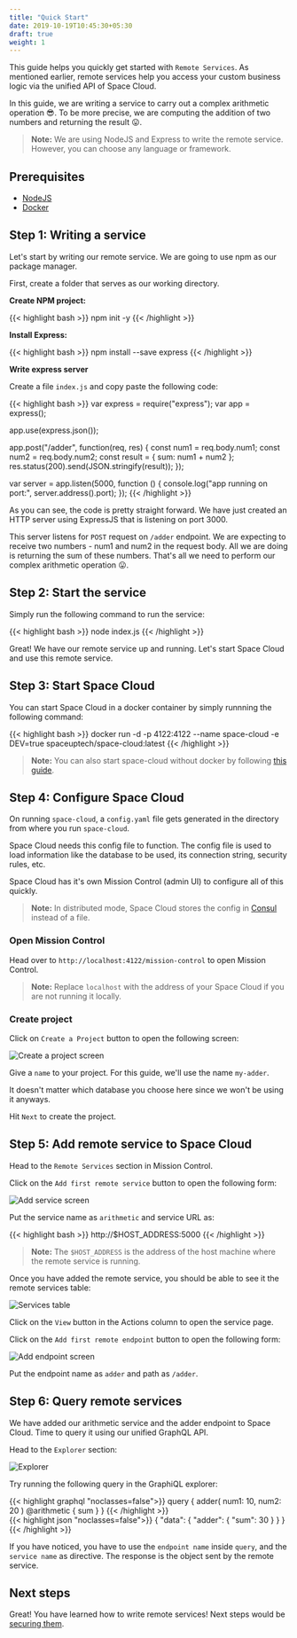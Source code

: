 ```yaml
---
title: "Quick Start"
date: 2019-10-19T10:45:30+05:30
draft: true
weight: 1
---
```


This guide helps you quickly get started with `Remote Services`. As mentioned earlier, remote services help you access your custom business logic via the unified API of Space Cloud.

In this guide, we are writing a service to carry out a complex arithmetic operation 😎. To be more precise, we are computing the addition of two numbers and returning the result 😛.

> **Note:** We are using NodeJS and Express to write the remote service. However, you can choose any language or framework.

## Prerequisites

- [NodeJS](https://nodejs.org/en/download/)
- [Docker](https://docs.docker.com/install/)

## Step 1: Writing a service

Let's start by writing our remote service. We are going to use npm as our package manager.

First, create a folder that serves as our working directory.

**Create NPM project:**

{{< highlight bash >}}
npm init -y
{{< /highlight >}}

**Install Express:**

{{< highlight bash >}}
npm install --save express
{{< /highlight >}}

**Write express server**

Create a file `index.js` and copy paste the following code:

{{< highlight bash >}}
var express = require("express");
var app = express();

app.use(express.json());

app.post("/adder", function(req, res) {
  const num1 = req.body.num1;
  const num2 = req.body.num2;
  const result = { sum: num1 + num2 };
  res.status(200).send(JSON.stringify(result));
});

var server = app.listen(5000, function () {
    console.log("app running on port:", server.address().port);
});
{{< /highlight >}}

As you can see, the code is pretty straight forward. We have just created an HTTP server using ExpressJS that is listening on port 3000.

This server listens for `POST` request on `/adder` endpoint. We are expecting to receive two numbers - num1 and num2 in the request body. All we are doing is returning the sum of these numbers. That's all we need to perform our complex arithmetic operation 😛.

## Step 2: Start the service

Simply run the following command to run the service:

{{< highlight bash >}}
node index.js
{{< /highlight >}}

Great! We have our remote service up and running. Let's start Space Cloud and use this remote service.

## Step 3: Start Space Cloud

You can start Space Cloud in a docker container by simply runnning the following command:

{{< highlight bash >}}
docker run -d -p 4122:4122 --name space-cloud -e DEV=true spaceuptech/space-cloud:latest
{{< /highlight >}}

> **Note:** You can also start space-cloud without docker by following [this guide](/getting-started/deployment/manual).


## Step 4: Configure Space Cloud

On running `space-cloud`, a `config.yaml` file gets generated in the directory from where you run `space-cloud`.

Space Cloud needs this config file to function. The config file is used to load information like the database to be used, its connection string, security rules, etc. 

Space Cloud has it's own Mission Control (admin UI) to configure all of this quickly. 

> **Note:** In distributed mode, Space Cloud stores the config in [Consul](https://www.consul.io/) instead of a file. 

### Open Mission Control

Head over to `http://localhost:4122/mission-control` to open Mission Control.

> **Note:** Replace `localhost` with the address of your Space Cloud if you are not running it locally. 

### Create project

Click on `Create a Project` button to open the following screen:

![Create a project screen](/images/screenshots/create-project.png)

Give a `name` to your project. For this guide, we'll use the name `my-adder`. 

It doesn't matter which database you choose here since we won't be using it anyways.

Hit `Next` to create the project.

## Step 5: Add remote service to Space Cloud

Head to the `Remote Services` section in Mission Control.

Click on the `Add first remote service` button to open the following form:

![Add service screen](/images/screenshots/add-service.png)

Put the service name as `arithmetic` and service URL as:

{{< highlight bash >}}
http://$HOST_ADDRESS:5000
{{< /highlight >}}

> **Note:** The `$HOST_ADDRESS` is the address of the host machine where the remote service is running.

Once you have added the remote service, you should be able to see it the remote services table:

![Services table](/images/screenshots/services.png)

Click on the `View` button in the Actions column to open the service page.

Click on the `Add first remote endpoint` button to open the following form:

![Add endpoint screen](/images/screenshots/add-endpoint.png)

Put the endpoint name as `adder` and path as `/adder`.

## Step 6: Query remote services

We have added our arithmetic service and the adder endpoint to Space Cloud. Time to query it using our unified GraphQL API.

Head to the `Explorer` section:

![Explorer](/images/screenshots/explorer.png)

Try running the following query in the GraphiQL explorer:

<div class="graphql holder">
<div class="query">
{{< highlight graphql "noclasses=false">}}
query {
  adder(
    num1: 10,
    num2: 20
  ) @arithmetic {
    sum
  }
}
{{< /highlight >}}
</div>
<div class="response">
{{< highlight json "noclasses=false">}}
{
  "data": {
    "adder": {
      "sum": 30
    }
  }
}
{{< /highlight >}}
</div>
</div>

If you have noticed, you have to use the `endpoint name` inside `query`, and the `service name`  as directive. The response is the object sent by the remote service. 


## Next steps
Great! You have learned how to write remote services! Next steps would be [securing them](/auth/authorization).